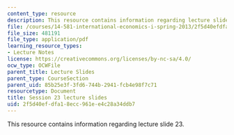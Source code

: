 ```yaml
---
content_type: resource
description: This resource contains information regarding lecture slide 23.
file: /courses/14-581-international-economics-i-spring-2013/2f5d40efdfa18ecc961ee4c28a34ddb7_MIT14_581S13_Lecslides23.pdf
file_size: 481191
file_type: application/pdf
learning_resource_types:
- Lecture Notes
license: https://creativecommons.org/licenses/by-nc-sa/4.0/
ocw_type: OCWFile
parent_title: Lecture Slides
parent_type: CourseSection
parent_uid: 85b25e3f-3fd6-744b-2941-fcb4e98f7c71
resourcetype: Document
title: Session 23 lecture slides
uid: 2f5d40ef-dfa1-8ecc-961e-e4c28a34ddb7
---
```

This resource contains information regarding lecture slide 23.